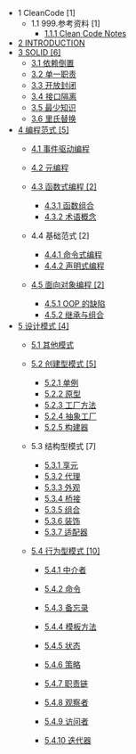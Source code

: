   - 1 CleanCode [1]
    - 1.1 999.参考资料 [1]
      - [1.1.1 Clean Code Notes](/CleanCode/999.参考资料/Clean%20Code%20Notes.md)
  - [2 INTRODUCTION](/INTRODUCTION.md)
  - [3 SOLID [6]](/SOLID/README.md)
    - [3.1 依赖倒置](/SOLID/依赖倒置.md)
    - [3.2 单一职责](/SOLID/单一职责.md)
    - [3.3 开放封闭](/SOLID/开放封闭.md)
    - [3.4 接口隔离](/SOLID/接口隔离.md)
    - [3.5 最少知识](/SOLID/最少知识.md)
    - [3.6 里氏替换](/SOLID/里氏替换.md)
  - [4 编程范式 [5]](/编程范式/README.md)
    - [4.1 事件驱动编程](/编程范式/事件驱动编程/README.md)
      
    - [4.2 元编程](/编程范式/元编程/README.md)
      
    - [4.3 函数式编程 [2]](/编程范式/函数式编程/README.md)
      - [4.3.1 函数组合](/编程范式/函数式编程/函数组合.md)
      - [4.3.2 术语概念](/编程范式/函数式编程/术语概念.md)
    - 4.4 基础范式 [2]
      - [4.4.1 命令式编程](/编程范式/基础范式/命令式编程.md)
      - [4.4.2 声明式编程](/编程范式/基础范式/声明式编程.md)
    - [4.5 面向对象编程 [2]](/编程范式/面向对象编程/README.md)
      - [4.5.1 OOP 的缺陷](/编程范式/面向对象编程/OOP%20的缺陷.md)
      - [4.5.2 继承与组合](/编程范式/面向对象编程/继承与组合.md)
  - [5 设计模式 [4]](/设计模式/README.md)
    - [5.1 其他模式](/设计模式/其他模式/README.md)
      
    - [5.2 创建型模式 [5]](/设计模式/创建型模式/README.md)
      - [5.2.1 单例](/设计模式/创建型模式/单例.md)
      - [5.2.2 原型](/设计模式/创建型模式/原型.md)
      - [5.2.3 工厂方法](/设计模式/创建型模式/工厂方法.md)
      - [5.2.4 抽象工厂](/设计模式/创建型模式/抽象工厂.md)
      - [5.2.5 构建器](/设计模式/创建型模式/构建器.md)
    - 5.3 结构型模式 [7]
      - [5.3.1 享元](/设计模式/结构型模式/享元.md)
      - [5.3.2 代理](/设计模式/结构型模式/代理.md)
      - [5.3.3 外观](/设计模式/结构型模式/外观.md)
      - [5.3.4 桥接](/设计模式/结构型模式/桥接.md)
      - [5.3.5 组合](/设计模式/结构型模式/组合.md)
      - [5.3.6 装饰](/设计模式/结构型模式/装饰.md)
      - [5.3.7 适配器](/设计模式/结构型模式/适配器.md)
    - [5.4 行为型模式 [10]](/设计模式/行为型模式/README.md)
      - [5.4.1 中介者](/设计模式/行为型模式/中介者.md)
      - [5.4.2 命令](/设计模式/行为型模式/命令.md)
      - [5.4.3 备忘录](/设计模式/行为型模式/备忘录.md)
      - [5.4.4 模板方法](/设计模式/行为型模式/模板方法.md)
      - [5.4.5 状态](/设计模式/行为型模式/状态.md)
      - [5.4.6 策略](/设计模式/行为型模式/策略.md)
      - [5.4.7 职责链](/设计模式/行为型模式/职责链.md)
      - [5.4.8 观察者](/设计模式/行为型模式/观察者.md)
      - [5.4.9 访问者](/设计模式/行为型模式/访问者/README.md)
        
      - [5.4.10 迭代器](/设计模式/行为型模式/迭代器.md)